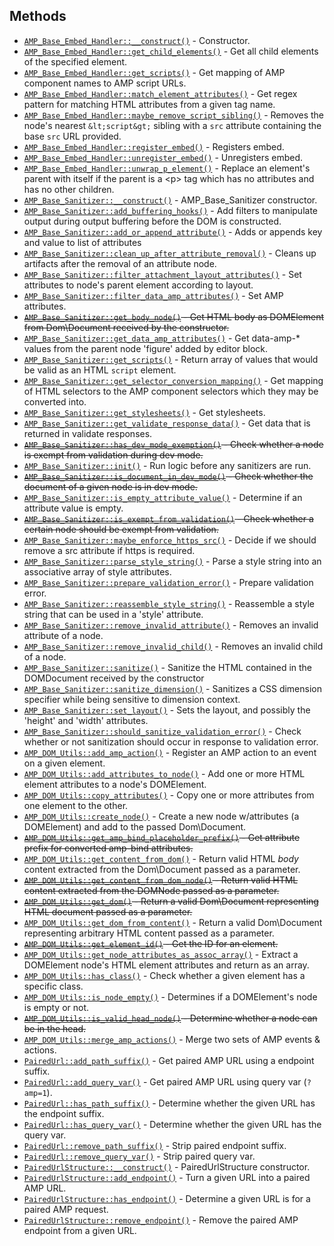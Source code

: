 ## Methods

* [`AMP_Base_Embed_Handler::__construct()`](AMP_Base_Embed_Handler/__construct.md) - Constructor.
* [`AMP_Base_Embed_Handler::get_child_elements()`](AMP_Base_Embed_Handler/get_child_elements.md) - Get all child elements of the specified element.
* [`AMP_Base_Embed_Handler::get_scripts()`](AMP_Base_Embed_Handler/get_scripts.md) - Get mapping of AMP component names to AMP script URLs.
* [`AMP_Base_Embed_Handler::match_element_attributes()`](AMP_Base_Embed_Handler/match_element_attributes.md) - Get regex pattern for matching HTML attributes from a given tag name.
* [`AMP_Base_Embed_Handler::maybe_remove_script_sibling()`](AMP_Base_Embed_Handler/maybe_remove_script_sibling.md) - Removes the node&#039;s nearest `&lt;script&gt;` sibling with a `src` attribute containing the base `src` URL provided.
* [`AMP_Base_Embed_Handler::register_embed()`](AMP_Base_Embed_Handler/register_embed.md) - Registers embed.
* [`AMP_Base_Embed_Handler::unregister_embed()`](AMP_Base_Embed_Handler/unregister_embed.md) - Unregisters embed.
* [`AMP_Base_Embed_Handler::unwrap_p_element()`](AMP_Base_Embed_Handler/unwrap_p_element.md) - Replace an element&#039;s parent with itself if the parent is a &lt;p&gt; tag which has no attributes and has no other children.
* [`AMP_Base_Sanitizer::__construct()`](AMP_Base_Sanitizer/__construct.md) - AMP_Base_Sanitizer constructor.
* [`AMP_Base_Sanitizer::add_buffering_hooks()`](AMP_Base_Sanitizer/add_buffering_hooks.md) - Add filters to manipulate output during output buffering before the DOM is constructed.
* [`AMP_Base_Sanitizer::add_or_append_attribute()`](AMP_Base_Sanitizer/add_or_append_attribute.md) - Adds or appends key and value to list of attributes
* [`AMP_Base_Sanitizer::clean_up_after_attribute_removal()`](AMP_Base_Sanitizer/clean_up_after_attribute_removal.md) - Cleans up artifacts after the removal of an attribute node.
* [`AMP_Base_Sanitizer::filter_attachment_layout_attributes()`](AMP_Base_Sanitizer/filter_attachment_layout_attributes.md) - Set attributes to node&#039;s parent element according to layout.
* [`AMP_Base_Sanitizer::filter_data_amp_attributes()`](AMP_Base_Sanitizer/filter_data_amp_attributes.md) - Set AMP attributes.
* ~~[`AMP_Base_Sanitizer::get_body_node()`](AMP_Base_Sanitizer/get_body_node.md) - Get HTML body as DOMElement from Dom\Document received by the constructor.~~
* [`AMP_Base_Sanitizer::get_data_amp_attributes()`](AMP_Base_Sanitizer/get_data_amp_attributes.md) - Get data-amp-* values from the parent node &#039;figure&#039; added by editor block.
* [`AMP_Base_Sanitizer::get_scripts()`](AMP_Base_Sanitizer/get_scripts.md) - Return array of values that would be valid as an HTML `script` element.
* [`AMP_Base_Sanitizer::get_selector_conversion_mapping()`](AMP_Base_Sanitizer/get_selector_conversion_mapping.md) - Get mapping of HTML selectors to the AMP component selectors which they may be converted into.
* [`AMP_Base_Sanitizer::get_stylesheets()`](AMP_Base_Sanitizer/get_stylesheets.md) - Get stylesheets.
* [`AMP_Base_Sanitizer::get_validate_response_data()`](AMP_Base_Sanitizer/get_validate_response_data.md) - Get data that is returned in validate responses.
* ~~[`AMP_Base_Sanitizer::has_dev_mode_exemption()`](AMP_Base_Sanitizer/has_dev_mode_exemption.md) - Check whether a node is exempt from validation during dev mode.~~
* [`AMP_Base_Sanitizer::init()`](AMP_Base_Sanitizer/init.md) - Run logic before any sanitizers are run.
* ~~[`AMP_Base_Sanitizer::is_document_in_dev_mode()`](AMP_Base_Sanitizer/is_document_in_dev_mode.md) - Check whether the document of a given node is in dev mode.~~
* [`AMP_Base_Sanitizer::is_empty_attribute_value()`](AMP_Base_Sanitizer/is_empty_attribute_value.md) - Determine if an attribute value is empty.
* ~~[`AMP_Base_Sanitizer::is_exempt_from_validation()`](AMP_Base_Sanitizer/is_exempt_from_validation.md) - Check whether a certain node should be exempt from validation.~~
* [`AMP_Base_Sanitizer::maybe_enforce_https_src()`](AMP_Base_Sanitizer/maybe_enforce_https_src.md) - Decide if we should remove a src attribute if https is required.
* [`AMP_Base_Sanitizer::parse_style_string()`](AMP_Base_Sanitizer/parse_style_string.md) - Parse a style string into an associative array of style attributes.
* [`AMP_Base_Sanitizer::prepare_validation_error()`](AMP_Base_Sanitizer/prepare_validation_error.md) - Prepare validation error.
* [`AMP_Base_Sanitizer::reassemble_style_string()`](AMP_Base_Sanitizer/reassemble_style_string.md) - Reassemble a style string that can be used in a &#039;style&#039; attribute.
* [`AMP_Base_Sanitizer::remove_invalid_attribute()`](AMP_Base_Sanitizer/remove_invalid_attribute.md) - Removes an invalid attribute of a node.
* [`AMP_Base_Sanitizer::remove_invalid_child()`](AMP_Base_Sanitizer/remove_invalid_child.md) - Removes an invalid child of a node.
* [`AMP_Base_Sanitizer::sanitize()`](AMP_Base_Sanitizer/sanitize.md) - Sanitize the HTML contained in the DOMDocument received by the constructor
* [`AMP_Base_Sanitizer::sanitize_dimension()`](AMP_Base_Sanitizer/sanitize_dimension.md) - Sanitizes a CSS dimension specifier while being sensitive to dimension context.
* [`AMP_Base_Sanitizer::set_layout()`](AMP_Base_Sanitizer/set_layout.md) - Sets the layout, and possibly the &#039;height&#039; and &#039;width&#039; attributes.
* [`AMP_Base_Sanitizer::should_sanitize_validation_error()`](AMP_Base_Sanitizer/should_sanitize_validation_error.md) - Check whether or not sanitization should occur in response to validation error.
* [`AMP_DOM_Utils::add_amp_action()`](AMP_DOM_Utils/add_amp_action.md) - Register an AMP action to an event on a given element.
* [`AMP_DOM_Utils::add_attributes_to_node()`](AMP_DOM_Utils/add_attributes_to_node.md) - Add one or more HTML element attributes to a node&#039;s DOMElement.
* [`AMP_DOM_Utils::copy_attributes()`](AMP_DOM_Utils/copy_attributes.md) - Copy one or more attributes from one element to the other.
* [`AMP_DOM_Utils::create_node()`](AMP_DOM_Utils/create_node.md) - Create a new node w/attributes (a DOMElement) and add to the passed Dom\Document.
* ~~[`AMP_DOM_Utils::get_amp_bind_placeholder_prefix()`](AMP_DOM_Utils/get_amp_bind_placeholder_prefix.md) - Get attribute prefix for converted amp-bind attributes.~~
* [`AMP_DOM_Utils::get_content_from_dom()`](AMP_DOM_Utils/get_content_from_dom.md) - Return valid HTML *body* content extracted from the Dom\Document passed as a parameter.
* ~~[`AMP_DOM_Utils::get_content_from_dom_node()`](AMP_DOM_Utils/get_content_from_dom_node.md) - Return valid HTML content extracted from the DOMNode passed as a parameter.~~
* ~~[`AMP_DOM_Utils::get_dom()`](AMP_DOM_Utils/get_dom.md) - Return a valid Dom\Document representing HTML document passed as a parameter.~~
* [`AMP_DOM_Utils::get_dom_from_content()`](AMP_DOM_Utils/get_dom_from_content.md) - Return a valid Dom\Document representing arbitrary HTML content passed as a parameter.
* ~~[`AMP_DOM_Utils::get_element_id()`](AMP_DOM_Utils/get_element_id.md) - Get the ID for an element.~~
* [`AMP_DOM_Utils::get_node_attributes_as_assoc_array()`](AMP_DOM_Utils/get_node_attributes_as_assoc_array.md) - Extract a DOMElement node&#039;s HTML element attributes and return as an array.
* [`AMP_DOM_Utils::has_class()`](AMP_DOM_Utils/has_class.md) - Check whether a given element has a specific class.
* [`AMP_DOM_Utils::is_node_empty()`](AMP_DOM_Utils/is_node_empty.md) - Determines if a DOMElement&#039;s node is empty or not.
* ~~[`AMP_DOM_Utils::is_valid_head_node()`](AMP_DOM_Utils/is_valid_head_node.md) - Determine whether a node can be in the head.~~
* [`AMP_DOM_Utils::merge_amp_actions()`](AMP_DOM_Utils/merge_amp_actions.md) - Merge two sets of AMP events &amp; actions.
* [`PairedUrl::add_path_suffix()`](PairedUrl/add_path_suffix.md) - Get paired AMP URL using a endpoint suffix.
* [`PairedUrl::add_query_var()`](PairedUrl/add_query_var.md) - Get paired AMP URL using query var (`?amp=1`).
* [`PairedUrl::has_path_suffix()`](PairedUrl/has_path_suffix.md) - Determine whether the given URL has the endpoint suffix.
* [`PairedUrl::has_query_var()`](PairedUrl/has_query_var.md) - Determine whether the given URL has the query var.
* [`PairedUrl::remove_path_suffix()`](PairedUrl/remove_path_suffix.md) - Strip paired endpoint suffix.
* [`PairedUrl::remove_query_var()`](PairedUrl/remove_query_var.md) - Strip paired query var.
* [`PairedUrlStructure::__construct()`](PairedUrlStructure/__construct.md) - PairedUrlStructure constructor.
* [`PairedUrlStructure::add_endpoint()`](PairedUrlStructure/add_endpoint.md) - Turn a given URL into a paired AMP URL.
* [`PairedUrlStructure::has_endpoint()`](PairedUrlStructure/has_endpoint.md) - Determine a given URL is for a paired AMP request.
* [`PairedUrlStructure::remove_endpoint()`](PairedUrlStructure/remove_endpoint.md) - Remove the paired AMP endpoint from a given URL.
